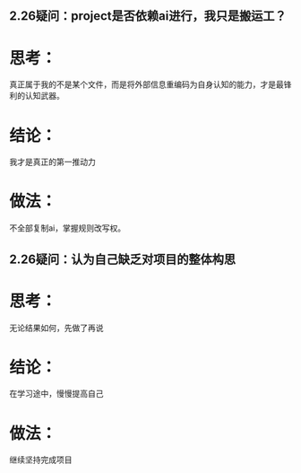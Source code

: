 ## 2.26疑问：project是否依赖ai进行，我只是搬运工？
# 思考：
真正属于我的不是某个文件，而是将外部信息重编码为自身认知的能力，才是最锋利的认知武器。
# 结论：
我才是真正的第一推动力
# 做法：
不全部复制ai，掌握规则改写权。
## 2.26疑问：认为自己缺乏对项目的整体构思
# 思考：
无论结果如何，先做了再说
# 结论：
在学习途中，慢慢提高自己
# 做法：
继续坚持完成项目


